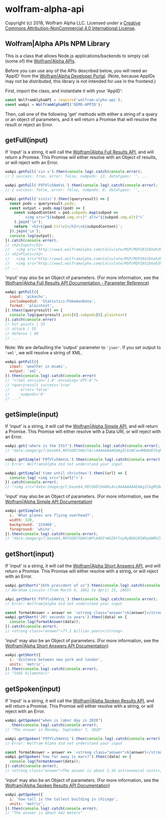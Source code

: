 # wolfram-alpha-api

Copyright (c) 2018, Wolfram Alpha LLC. Licensed under a [Creative Commons
Attribution-NonCommercial 4.0 International License][CC-BY-NC-4.0].

## Wolfram|Alpha APIs NPM Library

This is a class that allows Node.js applications/backends to simply call 
(some of) the [Wolfram|Alpha APIs][api].

Before you can use any of the APIs described below, you will need an 'AppID'
from the [Wolfram|Alpha Developer Portal][dp].
(Note, because AppIDs may not be distributed, this library is not intended for
use in the frontend.)

First, import the class, and instantiate it with your 'AppID':

```js
const WolframAlphaAPI = require('wolfram-alpha-api');
const waApi = WolframAlphaAPI('DEMO-APPID');
```

Then, call one of the following 'get' methods
with either a string of a query or an object of parameters,
and it will return a Promise that will resolve the result or reject an Error.

## getFull(input)

If 'input' is a string, it will call the [Wolfram|Alpha Full Results API][fr],
and will return a Promise. This Promise will either resolve with an Object of
results, or will reject with an Error.

```js
waApi.getFull('sin x').then(console.log).catch(console.error);
// { success: true, error: false, numpods: 13, datatypes: '', ...

waApi.getFull('F9TVlu5AmVzL').then(console.log).catch(console.error);
// { success: false, error: false, numpods: 0, datatypes: '', ...

waApi.getFull('sin(x)').then((queryresult) => {
  const pods = queryresult.pods;
  const output = pods.map((pod) => {
    const subpodContent = pod.subpods.map(subpod =>
      `  <img src="${subpod.img.src}" alt="${subpod.img.alt}">`
    ).join('\n');
    return `<h2>${pod.title}</h2>\n${subpodContent}`;
  }).join('\n');
  console.log(output);
}).catch(console.error);
// <h2>Input</h2>
//   <img src="http://www1.wolframalpha.com/Calculate/MSP/MSP2831bhah3hgdb1d0a6h0000270i2f8f935cf432?MSPStoreType=image/gif&s=14" alt="sin(x)">
// <h2>Plots</h2>
//   <img src="http://www1.wolframalpha.com/Calculate/MSP/MSP2841bhah3hgdb1d0a6h000018c0hieb8d6cc753?MSPStoreType=image/gif&s=14" alt="">
//   <img src="http://www1.wolframalpha.com/Calculate/MSP/MSP2851bhah3hgdb1d0a6h00005ge64a5i3g8g8i6f?MSPStoreType=image/gif&s=14" alt="">
// ...
```

'input' may also be an Object of parameters. (For more information, see the
[Wolfram|Alpha Full Results API Documentation - Parameter Reference][fr-pr])

```js
waApi.getFull({
  input: 'pikachu',
  includepodid: 'Statistics:PokemonData',
  format: 'plaintext',
}).then((queryresult) => {
  console.log(queryresult.pods[0].subpods[0].plaintext)
}).catch(console.error)
// hit points | 35
// attack | 55
// defense | 40
// ...
```

Note: We are defaulting the 'output' parameter to `'json'`. If you set output
to `'xml'`, we will resolve a string of XML.

```js
waApi.getFull({
  input: 'weather in miami',
  output: 'xml',
}).then(console.log).catch(console.error)
// "<?xml version='1.0' encoding='UTF-8'?>
// <queryresult success='true'
//     error='false'
//     numpods='0'
// ..."
```

## getSimple(input)

If 'input' is a string, it will call the [Wolfram|Alpha Simple API][s],
and will return a Promise. This Promise will either resolve with a Data URI,
or will reject with an Error.

```js
waApi.get('where is the ISS?').then(console.log).catch(console.error);
// "data:image/gif;base64,R0lGODlhHAJlA/cAAAAAAAAEAAgICAsNCxwdHBAUECkqKTk8O..."

waApi.getSimple('F9TVlu5AmVzL').then(console.log).catch(console.error);
// Error: Wolfram|Alpha did not understand your input

waApi.getSimple('time until christmas').then((url) => {
  console.log(`<img src="${url}">`)
}).catch(console.error);
// "<img src="data:image/gif;base64,R0lGODlhHAKLAvcAAAAAAAAEAAgICAgMCBAQEBA..."
```

'input' may also be an Object of parameters. (For more information, see the
[Wolfram|Alpha Simple API Documentation][s])

```js
waApi.getSimple({
  i: 'What planes are flying overhead?',
  width: 320,
  background: '224466',
  foreground: 'white',
}).then(console.log).catch(console.error);
// "data:image/gif;base64,R0lGODlhQAFvBPcAADI+WSZAYloyRyBEWiBIWhpGWRhIS..."
```

## getShort(input)

If 'input' is a string, it will call the [Wolfram|Alpha Short Answers API][sa],
and will return a Promise. This Promise will either resolve with a string,
or will reject with an Error.

```js
waApi.getShort("16th president of us").then(console.log).catch(console.error);
// Abraham Lincoln (from March 4, 1861 to April 15, 1865)

aApi.getShort('F9TVlu5AmVzL').then(console.log).catch(console.error);
// Error: Wolfram|Alpha did not understand your input

const formatAnswer = answer => `<strong class="answer">${answer}</strong>`;
waApi.getShort('20! seconds in years').then((data) => {
  console.log(formatAnswer(data));
}).catch(console.error);
// <strong class="answer">77.1 billion years</strong>
```

'input' may also be an Object of parameters. (For more information, see the
[Wolfram|Alpha Short Answers API Documentation][sa])

```js
waApi.getShort({
  i: 'distance between new york and london',
  units: 'metric',
}).then(console.log).catch(console.error);
// "5585 kilometers"
```

## getSpoken(input)

If 'input' is a string, it will call the [Wolfram|Alpha Spoken Results API][sr],
and will return a Promise. This Promise will either resolve with a string,
or will reject with an Error.

```js
waApi.getSpoken("when is labor day in 2020")
  .then(console.log).catch(console.error);
// "The answer is Monday, September 7, 2020"

waApi.getSpoken('F9TVlu5AmVzL').then(console.log).catch(console.error);
// Error: Wolfram Alpha did not understand your input

const formatAnswer = answer => `<strong class="answer">${answer}</strong>`;
waApi.getSpoken('how far away is mars?').then((data) => {
  console.log(formatAnswer(data));
}).catch(console.error);
// <strong class="answer">The answer is about 2.16 astronomical units</strong>
```

'input' may also be an Object of parameters. (For more information, see the
[Wolfram|Alpha Spoken Results API Documentation][sr])

```js
waApi.getSpoken({
  i: 'how tall is the tallest building in chicago',
  units: 'metric',
}).then(console.log).catch(console.error);
// "The answer is about 442 meters"
```

[CC-BY-NC-4.0]: https://creativecommons.org/licenses/by-nc/4.0/
[api]: https://products.wolframalpha.com/api/
[dp]: https://developer.wolframalpha.com/portal/myapps/
[fr]: https://products.wolframalpha.com/api/documentation/
[fr-pr]: https://products.wolframalpha.com/api/documentation/#parameter-reference
[s]: https://products.wolframalpha.com/simple-api/documentation/ 
[sa]: https://products.wolframalpha.com/short-answers-api/documentation/
[sr]: https://products.wolframalpha.com/spoken-results-api/documentation/
